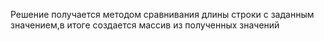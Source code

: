 Решение получается методом сравнивания длины строки с заданным значением,в итоге создается массив из полученных значений